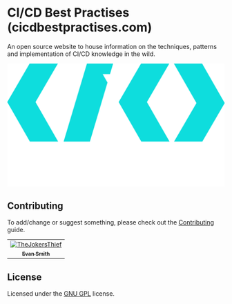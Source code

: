 # CI/CD Best Practises (cicdbestpractises.com)

An open source website to house information on the techniques, patterns and implementation of CI/CD knowledge in the wild.

![](site-content/src/assets/logo-alt.png)

## Contributing

To add/change or suggest something, please check out the [Contributing](CONTRIBUTING.md) guide.

<!-- readme: contributors -start -->
<table>
<tr>
    <td align="center">
        <a href="https://github.com/TheJokersThief">
            <img src="https://avatars.githubusercontent.com/u/1175876?v=4" width="100;" alt="TheJokersThief"/>
            <br />
            <sub><b>Evan Smith</b></sub>
        </a>
    </td></tr>
</table>
<!-- readme: contributors -end -->

## License

Licensed under the [GNU GPL](LICENSE) license.
